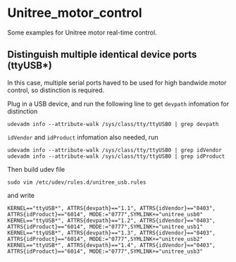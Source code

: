 # Unitree_motor_control
Some examples for Unitree motor real-time control. 

## Distinguish multiple identical device ports (ttyUSB*)
In this case, multiple serial ports haved to be used for high bandwide motor control, so distinction is required.

Plug in a USB device, and run the following line to get `devpath` infomation for distinction
```
udevadm info --attribute-walk /sys/class/tty/ttyUSB0 | grep devpath
```

`idVendor` and `idProduct` infomation also needed, run
```
udevadm info --attribute-walk /sys/class/tty/ttyUSB0 | grep idVendor
udevadm info --attribute-walk /sys/class/tty/ttyUSB0 | grep idProduct
```

Then build udev file
```
sudo vim /etc/udev/rules.d/unitree_usb.rules
```

and write
```
KERNEL=="ttyUSB*", ATTRS{devpath}=="1.1", ATTRS{idVendor}=="0403", ATTRS{idProduct}=="6014", MODE:="0777",SYMLINK+="unitree_usb0"
KERNEL=="ttyUSB*", ATTRS{devpath}=="1.2", ATTRS{idVendor}=="0403", ATTRS{idProduct}=="6014", MODE:="0777",SYMLINK+="unitree_usb1"
KERNEL=="ttyUSB*", ATTRS{devpath}=="1.3", ATTRS{idVendor}=="0403", ATTRS{idProduct}=="6014", MODE:="0777",SYMLINK+="unitree_usb2"
KERNEL=="ttyUSB*", ATTRS{devpath}=="1.4", ATTRS{idVendor}=="0403", ATTRS{idProduct}=="6014", MODE:="0777",SYMLINK+="unitree_usb3"
```

